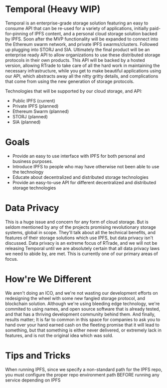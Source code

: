 # Temporal (Heavy WIP)

Temporal is an enterprise-grade storage solution featuring an easy to consume API that can be re-used for a variety of applications, initially paid-for-pinning of IPFS content, and a personal cloud storage solution backed by IPFS. Soon after the MVP functionality will be expanded to connect into the Ethereum swarm network, and private IPFS swarms/clusters. Followed up plugging into STORJ and SIA. Ultimately the final product will be an enterprise ready API to allow organizations to use these distributed storage protocols in their own products. This API will be backed by a hosted version, allowing RTrade to take care of all the hard work in maintaining the necessary infrastructure, while you get to make beautiful applications using our API, which abstracts away all the nitty gritty details, and complications that come from using the new generation of storage protocols.


Technologies that will be supported by our cloud storage, and API:
* Public IPFS (current)
* Private IPFS (planned)
* Ethereum Swarm (planned)
* STORJ (planned)
* SIA (planned)


# Goals

* Provide an easy to use interface with IPFS for both personal and business purposes.
* Introduce IPFS to people who may have otherwise not been able to use the technology
* Educate about decentralized and distributed storage technologies
* Provide an easy-to-use API for different decentralized and distributed storage technologies

# Data Privacy

This is a huge issue and concern for any form of cloud storage. But is seldom mentioned by any of the projects promising revolutionary storage systems, global in scope. They'll talk about all the technical benefits, and features of their storage solutions which use IPFS, but data privacy isn't discussed. Data privacy is an extreme focus of RTrade, and we will not be releasing Temporal until we are absolutely certain that all data privacy laws we need to abide by, are met. This is currently one of our primary areas of focus.

# How're We Different

We aren't doing an ICO,  and we're not wasting our development efforts on redesigning the wheel with some new fangled storage protocol, and blockchain solution. Although we're using bleeding edge technology, we're commited to using names, and open source software that is already tested, and that has a thriving development community behind them. And finally, results matter; It is far to common in this space for companies to ask you to hand over your hand earned cash on the fleeting promise that it will lead to something, but that something is either never delivered, or extremely lack in features, and is not the original idea which was sold.


# Tips and Tricks

When running IPFS, since we specify a non-standard path for the IPFS repo, you must configure the proper repo environment path BEFORE running any service depending on IPFS
